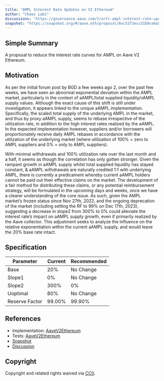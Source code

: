 ```yaml
---
title: "AMPL Interest Rate Updates on V2 Ethereum"
author: "Chaos Labs"
discussions: "https://governance.aave.com/t/arfc-ampl-interest-rate-updates-on-v2-ethereum/16189"
snapshot: "https://snapshot.org/#/aave.eth/proposal/0xc5373ecc51b9ce6a568f2bb99181cf34efb3f317a4bd340719bc10c864fd1332"
---
```


## Simple Summary

A proposal to reduce the interest rate curves for AMPL on Aave V2 Ethereum.

## Motivation

As per the initial forum post by BGD a few weeks ago 2, over the past few weeks, we have seen an abnormal exponential deviation within the AMPL market, particularly in the context of aAMPL/total supplied liquidity/vAMPL supply values. Although the exact cause of this shift is still under investigation, it appears linked to the unique aAMPL implementation. Specifically, the scaled total supply of the underlying AMPL in the market, and thus by proxy aAMPL supply, seems to rebase irrespective of the utilization rate, in addition to the high interest rates realized by the aAMPL. In the expected implementation however, suppliers and/or borrowers will proportionately receive daily AMPL rebases in accordance with the utilization of the underlying market (where utilization of 100% = zero to AMPL suppliers and 0% = only to AMPL suppliers).

With minimal withdrawals and 100% utilization rate over the last month and a half, it seems as though the correlation has only gotten stronger. Given the rampant growth in aAMPL supply whilst total supplied liquidity has stayed constant, & aAMPL withdrawals are naturally credited 1:1 with underlying AMPL, there is currently a predicament whereby current aAMPL holders cannot be paid out their effective claims on the market. The development of a fair method for distributing these claims, or any potential reimbursement strategy, will be formulated in the upcoming days and weeks, once we have a clearer understanding of the core issue. As such, given the AMPL market’s frozen status since Nov 27th, 2022, and the ongoing deprecation of the market (including setting the RF to 99% on Dec 17th, 2023), suggesting a decrease in slope2 from 300% to 0% could alleviate the interest rate’s impact on aAMPL supply growth, even if primarily realized by the Aave collector. This adjustment seeks to analyze the influence on the relative exponentiation within the current aAMPL supply, and would leave the 20% base rate intact.

## Specification

| Parameter      | Current | Recommended |
| -------------- | ------- | ----------- |
| Base           | 20%     | No Change   |
| Slope1         | 0%      | No Change   |
| Slope2         | 300%    | 0%          |
| Uoptimal       | 80%     | No Change   |
| Reserve Factor | 99.00%  | 99.90%      |

## References

- Implementation: [AaveV2Ethereum](https://github.com/bgd-labs/aave-proposals-v3/blob/02681712c414ab39bd3840337f1584ff7c4b603b/src/20240121_AaveV2Ethereum_AMPLInterestRateUpdatesOnV2Ethereum/AaveV2Ethereum_AMPLInterestRateUpdatesOnV2Ethereum_20240121.sol)
- Tests: [AaveV2Ethereum](https://github.com/bgd-labs/aave-proposals-v3/blob/02681712c414ab39bd3840337f1584ff7c4b603b/src/20240121_AaveV2Ethereum_AMPLInterestRateUpdatesOnV2Ethereum/AaveV2Ethereum_AMPLInterestRateUpdatesOnV2Ethereum_20240121.t.sol)
- [Snapshot](https://snapshot.org/#/aave.eth/proposal/0xc5373ecc51b9ce6a568f2bb99181cf34efb3f317a4bd340719bc10c864fd1332)
- [Discussion](https://governance.aave.com/t/arfc-ampl-interest-rate-updates-on-v2-ethereum/16189)

## Copyright

Copyright and related rights waived via [CC0](https://creativecommons.org/publicdomain/zero/1.0/).
